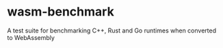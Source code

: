 # wasm-benchmark
A test suite for benchmarking C++, Rust and Go runtimes when converted to WebAssembly
